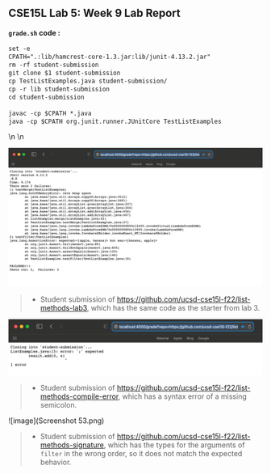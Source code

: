 ## CSE15L Lab 5: Week 9 Lab Report

**```grade.sh``` code :**
```
set -e
CPATH=".:lib/hamcrest-core-1.3.jar:lib/junit-4.13.2.jar"
rm -rf student-submission
git clone $1 student-submission
cp TestListExamples.java student-submission/
cp -r lib student-submission
cd student-submission

javac -cp $CPATH *.java
java -cp $CPATH org.junit.runner.JUnitCore TestListExamples
```
\n
\n

![image](Screenshot51.png)
> * Student submission of https://github.com/ucsd-cse15l-f22/list-methods-lab3, which has the same code as the starter from lab 3.

![image](Screenshot52.png)
> * Student submission of https://github.com/ucsd-cse15l-f22/list-methods-compile-error, which has a syntax error of a missing semicolon.

![image](Screenshot 53.png)
> * Student submission of https://github.com/ucsd-cse15l-f22/list-methods-signature, which has the types for the arguments of ```filter``` in the wrong order, so it does not match the expected behavior.

